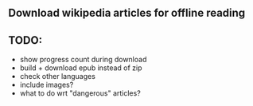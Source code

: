 ## Download wikipedia articles for offline reading

## TODO:

- show progress count during download
- build + download epub instead of zip
- check other languages
- include images?
- what to do wrt "dangerous" articles?
